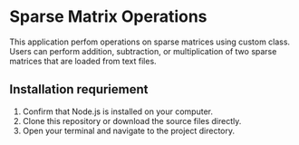 # Sparse Matrix Operations

This application perfom operations on sparse matrices using custom  class. Users can perform addition, subtraction, or multiplication of two sparse matrices that are loaded from text files.


## Installation requriement 

1. Confirm that Node.js is installed on your computer.
2. Clone this repository or download the source files directly.
3. Open your terminal and navigate to the project directory.

